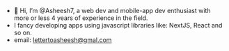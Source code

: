 - 👋 Hi, I’m @Asheesh7, a web dev and mobile-app dev enthusiast with more or less 4 years of experience in the field.
- I fancy developing apps using javascript libraries like: NextJS, React and so on.
- email: lettertoasheesh@gmal.com

<!---
Asheesh7/Asheesh7 is a ✨ special ✨ repository because its `README.md` (this file) appears on your GitHub profile.
You can click the Preview link to take a look at your changes.
--->
